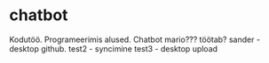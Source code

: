 # chatbot
Kodutöö. Programeerimis alused. Chatbot
mario??? töötab?
sander - desktop github.
test2 - syncimine
test3 - desktop upload

